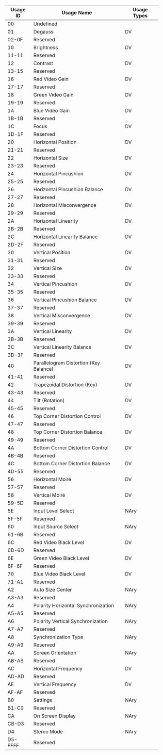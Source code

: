 | Usage ID | Usage Name                             | Usage Types |
|----------|----------------------------------------|-------------|
| 00       | Undefined                              |             |
| 01       | Degauss                                | DV          |
| 02-0F    | Reserved                               |             |
| 10       | Brightness                             | DV          |
| 11-11    | Reserved                               |             |
| 12       | Contrast                               | DV          |
| 13-15    | Reserved                               |             |
| 16       | Red Video Gain                         | DV          |
| 17-17    | Reserved                               |             |
| 18       | Green Video Gain                       | DV          |
| 19-19    | Reserved                               |             |
| 1A       | Blue Video Gain                        | DV          |
| 1B-1B    | Reserved                               |             |
| 1C       | Focus                                  | DV          |
| 1D-1F    | Reserved                               |             |
| 20       | Horizontal Position                    | DV          |
| 21-21    | Reserved                               |             |
| 22       | Horizontal Size                        | DV          |
| 23-23    | Reserved                               |             |
| 24       | Horizontal Pincushion                  | DV          |
| 25-25    | Reserved                               |             |
| 26       | Horizontal Pincushion Balance          | DV          |
| 27-27    | Reserved                               |             |
| 28       | Horizontal Misconvergence              | DV          |
| 29-29    | Reserved                               |             |
| 2A       | Horizontal Linearity                   | DV          |
| 2B-2B    | Reserved                               |             |
| 2C       | Horizontal Linearity Balance           | DV          |
| 2D-2F    | Reserved                               |             |
| 30       | Vertical Position                      | DV          |
| 31-31    | Reserved                               |             |
| 32       | Vertical Size                          | DV          |
| 33-33    | Reserved                               |             |
| 34       | Vertical Pincushion                    | DV          |
| 35-35    | Reserved                               |             |
| 36       | Vertical Pincushion Balance            | DV          |
| 37-37    | Reserved                               |             |
| 38       | Vertical Misconvergence                | DV          |
| 39-39    | Reserved                               |             |
| 3A       | Vertical Linearity                     | DV          |
| 3B-3B    | Reserved                               |             |
| 3C       | Vertical Linearity Balance             | DV          |
| 3D-3F    | Reserved                               |             |
| 40       | Parallelogram Distortion (Key Balance) | DV          |
| 41-41    | Reserved                               |             |
| 42       | Trapezoidal Distortion (Key)           | DV          |
| 43-43    | Reserved                               |             |
| 44       | Tilt (Rotation)                        | DV          |
| 45-45    | Reserved                               |             |
| 46       | Top Corner Distortion Control          | DV          |
| 47-47    | Reserved                               |             |
| 48       | Top Corner Distortion Balance          | DV          |
| 49-49    | Reserved                               |             |
| 4A       | Bottom Corner Distortion Control       | DV          |
| 4B-4B    | Reserved                               |             |
| 4C       | Bottom Corner Distortion Balance       | DV          |
| 4D-55    | Reserved                               |             |
| 56       | Horizontal Moiré                       | DV          |
| 57-57    | Reserved                               |             |
| 58       | Vertical Moiré                         | DV          |
| 59-5D    | Reserved                               |             |
| 5E       | Input Level Select                     | NAry        |
| 5F-5F    | Reserved                               |             |
| 60       | Input Source Select                    | NAry        |
| 61-6B    | Reserved                               |             |
| 6C       | Red Video Black Level                  | DV          |
| 6D-6D    | Reserved                               |             |
| 6E       | Green Video Black Level                | DV          |
| 6F-6F    | Reserved                               |             |
| 70       | Blue Video Black Level                 | DV          |
| 71-A1    | Reserved                               |             |
| A2       | Auto Size Center                       | NAry        |
| A3-A3    | Reserved                               |             |
| A4       | Polarity Horizontal Synchronization    | NAry        |
| A5-A5    | Reserved                               |             |
| A6       | Polarity Vertical Synchronization      | NAry        |
| A7-A7    | Reserved                               |             |
| A8       | Synchronization Type                   | NAry        |
| A9-A9    | Reserved                               |             |
| AA       | Screen Orientation                     | NAry        |
| AB-AB    | Reserved                               |             |
| AC       | Horizontal Frequency                   | DV          |
| AD-AD    | Reserved                               |             |
| AE       | Vertical Frequency                     | DV          |
| AF-AF    | Reserved                               |             |
| B0       | Settings                               | NAry        |
| B1-C9    | Reserved                               |             |
| CA       | On Screen Display                      | NAry        |
| CB-D3    | Reserved                               |             |
| D4       | Stereo Mode                            | NAry        |
| D5-FFFF  | Reserved                               |             |
